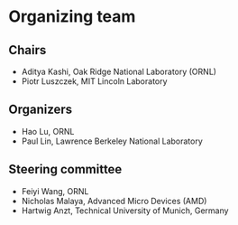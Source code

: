 # Organizing team

## Chairs

- Aditya Kashi, Oak Ridge National Laboratory (ORNL)
- Piotr Luszczek, MIT Lincoln Laboratory

## Organizers

- Hao Lu, ORNL
- Paul Lin, Lawrence Berkeley National Laboratory

## Steering committee

- Feiyi Wang, ORNL
- Nicholas Malaya, Advanced Micro Devices (AMD)
- Hartwig Anzt, Technical University of Munich, Germany
